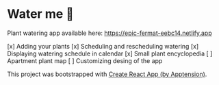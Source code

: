 # Water me 🌱

Plant watering app available here: https://epic-fermat-eebc14.netlify.app

[x] Adding your plants
[x] Scheduling and rescheduling watering
[x] Displaying watering schedule in calendar
[x] Small plant encyclopedia
[ ] Apartment plant map
[ ] Customizing desing of the app

This project was bootstrapped with [Create React App (by Apptension)](https://github.com/apptension/react-scripts-apptension).
